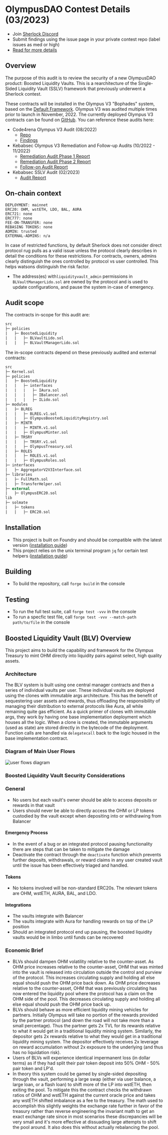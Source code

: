 # OlympusDAO Contest Details (03/2023)

- Join [Sherlock Discord](https://discord.gg/MABEWyASkp)
- Submit findings using the issue page in your private contest repo (label issues as med or high)
- [Read for more details](https://docs.sherlock.xyz/audits/watsons)

## Overview

The purpose of this audit is to review the security of a new OlympusDAO product: Boosted Liquidity Vaults. This is a rearchitecture of the Single-Sided Liquidity Vault (SSLV) framework that previously underwent a Sherlock contest.

These contracts will be installed in the Olympus V3 "Bophades" system, based on the [Default Framework](https://palm-cause-2bd.notion.site/Default-A-Design-Pattern-for-Better-Protocol-Development-7f8ace6d263c4303b108dc5f8c3055b1). Olympus V3 was audited multiple times prior to launch in November, 2022. The currently deployed Olympus V3 contracts can be found on [GitHub](https://github.com/OlympusDAO/olympus-v3).
You can reference these audits here:

- Code4rena Olympus V3 Audit (08/2022)
  - [Repo](https://github.com/code-423n4/2022-08-olympus)
  - [Findings](https://github.com/code-423n4/2022-08-olympus-findings)
- Kebabsec Olympus V3 Remediation and Follow-up Audits (10/2022 - 11/2022)
  - [Remediation Audit Phase 1 Report](https://hackmd.io/tJdujc0gSICv06p_9GgeFQ)
  - [Remediation Audit Phase 2 Report](https://hackmd.io/@12og4u7y8i/rk5PeIiEs)
  - [Follow-on Audit Report](https://hackmd.io/@12og4u7y8i/Sk56otcBs)
- Kebabsec SSLV Audit (02/2023)
  - [Audit Report](https://hackmd.io/@12og4u7y8i/HJVAPMlno)

## On-chain context

```
DEPLOYMENT: mainnet
ERC20: OHM, wstETH, LDO, BAL, AURA
ERC721: none
ERC777: none
FEE-ON-TRANSFER: none
REBASING TOKENS: none
ADMIN: trusted
EXTERNAL-ADMINS: n/a
```

In case of restricted functions, by default Sherlock does not consider direct protocol rug pulls as a valid issue unless the protocol clearly describes in detail the conditions for these restrictions.
For contracts, owners, admins clearly distinguish the ones controlled by protocol vs user controlled. This helps watsons distinguish the risk factor.

- The address(es) with`liquidityvault_admin` permissions in `BLVaultManagerLido.sol` are owned by the protocol and is used to update configurations, and pause the system in-case of emergency.

## Audit scope

The contracts in-scope for this audit are:

```ml
src
├─ policies
|   ├─ BoostedLiquidity
|   |   ├─ BLVaultLido.sol
|   |   ├─ BLVaultManagerLido.sol
```

The in-scope contracts depend on these previously audited and external contracts:

```ml
src
├─ Kernel.sol
├─ policies
|   ├─ BoostedLiquidity
|   |   ├─ interfaces
|   |   |   ├─ IAura.sol
|   |   |   ├─ IBalancer.sol
|   |   |   ├─ ILido.sol
├─ modules
|   ├─ BLREG
|   |   ├─ BLREG.v1.sol
|   |   ├─ OlympusBoostedLiquidityRegistry.sol
|   ├─ MINTR
|   |   ├─ MINTR.v1.sol
|   |   ├─ OlympusMinter.sol
|   ├─ TRSRY
|   |   ├─ TRSRY.v1.sol
|   |   ├─ OlympusTreasury.sol
|   ├─ ROLES
|   |   ├─ ROLES.v1.sol
|   |   ├─ OlympusRoles.sol
├─ interfaces
|   ├─ AggregatorV2V3Interface.sol
├─ libraries
|   ├─ FullMath.sol
|   ├─ TransferHelper.sol
├─ external
|   ├─ OlympusERC20.sol
lib
├─ solmate
|   ├─ tokens
|   |   ├─ ERC20.sol
```

## Installation

- This project is built on Foundry and should be compatible with the latest version ([installation guide](https://github.com/foundry-rs/foundry))
- This project relies on the unix terminal program `jq` for certain test helpers ([installation guide](https://stedolan.github.io/jq/download/))

## Building

- To build the repository, call `forge build` in the console

## Testing

- To run the full test suite, call `forge test -vvv` in the console
- To run a specfic test file, call `forge test -vvv --match-path path/to/file` in the console

## Boosted Liquidity Vault (BLV) Overview

This project aims to build the capability and framework for the Olympus Treasury to mint OHM directly into liquidity pairs against select, high quality assets.

### Architecture

The BLV system is built using one central manager contracts and then a series of individual vaults per user. These individual vaults are deployed using the clones with immutable args architecture. This has the benefit of sequestering user assets and rewards, thus offloading the responsibility of managing their distribution to external protocols like Aura, all while remaining quite gas efficient. As a quick primer of clones with immutable args, they work by having one base implementation deployment which houses all the logic. When a clone is created, the immutable arguments (used as state) are stored directly in the bytecode of the deployment. Function calls are handled via `delegatecall` back to the logic housed in the base implementation contract.

### Diagram of Main User Flows

![user flows diagram](documentation/BLVProcesses.png)

### Boosted Liquidity Vault Security Considerations

### General

- No users but each vault's owner should be able to access deposits or rewards in that vault
- Users should never be able to directly access the OHM or LP tokens custodied by the vault except when depositing into or withdrawing from Balancer

#### Emergency Process

- In the event of a bug or an integrated protocol pausing functionality there are steps that can be taken to mitigate the damage
- Deactivate the contract through the `deactivate` function which prevents further deposits, withdrawals, or reward claims in any user created vault until the issue has been effectively triaged and handled.

#### Tokens

- No tokens involved will be non-standard ERC20s. The relevant tokens are OHM, wstETH, AURA, BAL, and LDO.

#### Integrations

- The vaults integrate with Balancer
- The vaults integrate with Aura for handling rewards on top of the LP position
- Should an integrated protocol end up pausing, the boosted liquidity vaults would be in limbo until funds can be recovered

### Economic Brief

- BLVs should dampen OHM volatility relative to the counter-asset. As OHM price increases relative to the counter-asset, OHM that was minted into the vault is released into circulation outside the control and purview of the protocol. This increases circulating supply and holding all else equal should push the OHM price back down. As OHM price decreases relative to the counter-asset, OHM that was previously circulating has now entered the liquidity pool where the protocol has a claim on the OHM side of the pool. This decreases circulating supply and holding all else equal should push the OHM price back up.
- BLVs should behave as more efficient liquidity mining vehicles for partners. Initially Olympus will take no portion of the rewards provided by the partner protocol (and down the road will not take more than a small percentage). Thus the partner gets 2x TVL for its rewards relative to what it would get in a traditional liquidity mining system. Similarly, the depositor gets 2x rewards relative to what they would get in a traditional liquidity mining system. The depositor effectively receives 2x leverage on reward accumulation without 2x exposure to the underlying (and thus has no liquidation risk).
- Users of BLVs will experience identical impermanent loss (in dollar terms) as if they had split their pair token deposit into 50% OHM - 50% pair token and LP'd.
- In theory this system could be gamed by single-sided depositing through the vault, performing a large swap (either via user balance, a large loan, or a flash loan) to shift more of the LP into wstETH, then exiting the pool. To mitigate this the contract checks the withdrawn ratios of OHM and wstETH against the current oracle price and takes any wstETH shifted imbalance as a fee to the treasury. The math used to accomplish this slightly weights the exchange rate further in favor of the treasury rather than reverse engineering the invariant math to get an exact exchange rate since in most scenarios these discrepancies will be very small and it's more effective at dissuading large attempts to shift the pool around. It also does this without actually rebalancing the pool.
